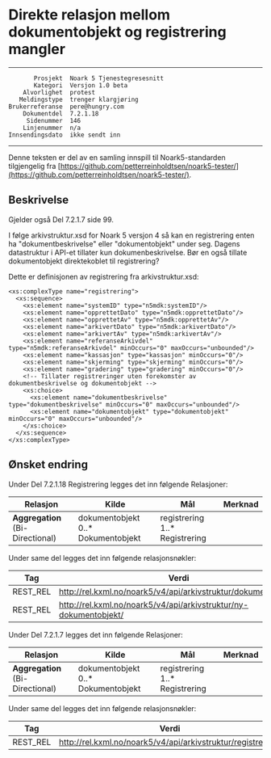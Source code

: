 Direkte relasjon mellom dokumentobjekt og registrering mangler
============================================================

 ------------------  ---------------------------------
           Prosjekt  Noark 5 Tjenestegresesnitt
           Kategori  Versjon 1.0 beta
        Alvorlighet  protest
       Meldingstype  trenger klargjøring
    Brukerreferanse  pere@hungry.com
        Dokumentdel  7.2.1.18
         Sidenummer  146
        Linjenummer  n/a
    Innsendingsdato  ikke sendt inn
 ------------------  ---------------------------------

Denne teksten er del av en samling innspill til Noark5-standarden
tilgjengelig fra [https://github.com/petterreinholdtsen/noark5-tester/](https://github.com/petterreinholdtsen/noark5-tester/).

Beskrivelse
-----------

Gjelder også Del 7.2.1.7 side 99.

I følge arkivstruktur.xsd for Noark 5 versjon 4 så kan en registrering
enten ha "dokumentbeskrivelse" eller "dokumentobjekt" under seg.
Dagens datastruktur i API-et tillater kun dokumenbeskrivelse.  Bør en
også tillate dokumentobjekt direktekoblet til registrering?

Dette er definisjonen av registrering fra arkivstruktur.xsd:

```
<xs:complexType name="registrering">
  <xs:sequence>
    <xs:element name="systemID" type="n5mdk:systemID"/>
    <xs:element name="opprettetDato" type="n5mdk:opprettetDato"/>
    <xs:element name="opprettetAv" type="n5mdk:opprettetAv"/>
    <xs:element name="arkivertDato" type="n5mdk:arkivertDato"/>
    <xs:element name="arkivertAv" type="n5mdk:arkivertAv"/>
    <xs:element name="referanseArkivdel" type="n5mdk:referanseArkivdel" minOccurs="0" maxOccurs="unbounded"/>
    <xs:element name="kassasjon" type="kassasjon" minOccurs="0"/>
    <xs:element name="skjerming" type="skjerming" minOccurs="0"/>
    <xs:element name="gradering" type="gradering" minOccurs="0"/>
    <!-- Tillater registreringer uten forekomster av dokumentbeskrivelse og dokumentobjekt -->
    <xs:choice>
      <xs:element name="dokumentbeskrivelse" type="dokumentbeskrivelse" minOccurs="0" maxOccurs="unbounded"/>
      <xs:element name="dokumentobjekt" type="dokumentobjekt" minOccurs="0" maxOccurs="unbounded"/>
    </xs:choice>
  </xs:sequence>
</xs:complexType>
```


Ønsket endring
--------------

Under Del 7.2.1.18 Registrering legges det inn følgende Relasjoner:

| **Relasjon**                        | **Kilde**                              | **Mål**                        | **Merknad** |
| ----------------------------------- | -------------------------------------- | ------------------------------ | ----------- |
| **Aggregation** (Bi-Directional)    | dokumentobjekt 0..* Dokumentobjekt     | registrering 1..* Registrering |             |


Under same del legges det inn følgende relasjonsnøkler:

| **Tag**   | **Verdi**                                                                |
| --------- | ------------------------------------------------------------------------ |
| REST\_REL | http://rel.kxml.no/noark5/v4/api/arkivstruktur/dokumentobjekt/           |
| REST\_REL | http://rel.kxml.no/noark5/v4/api/arkivstruktur/ny-dokumentobjekt/        |


Under Del 7.2.1.7  legges det inn følgende Relasjoner:

| **Relasjon**                        | **Kilde**                              | **Mål**                        | **Merknad** |
| ----------------------------------- | -------------------------------------- | ------------------------------ | ----------- |
| **Aggregation** (Bi-Directional)    | dokumentobjekt 0..* Dokumentobjekt     | registrering 1..* Registrering |             |


Under same del legges det inn følgende relasjonsnøkler:

| **Tag**   | **Verdi**                                                                |
| --------- | ------------------------------------------------------------------------ |
| REST\_REL | http://rel.kxml.no/noark5/v4/api/arkivstruktur/registrering/           |


